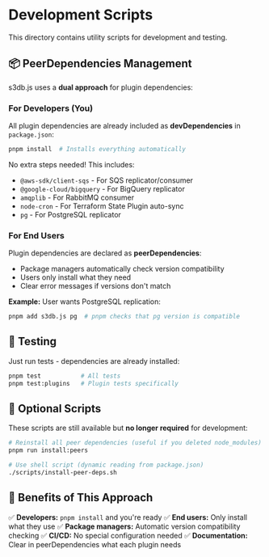 # Development Scripts

This directory contains utility scripts for development and testing.

## 📦 PeerDependencies Management

s3db.js uses a **dual approach** for plugin dependencies:

### For Developers (You)

All plugin dependencies are already included as **devDependencies** in `package.json`:

```bash
pnpm install  # Installs everything automatically
```

No extra steps needed! This includes:
- `@aws-sdk/client-sqs` - For SQS replicator/consumer
- `@google-cloud/bigquery` - For BigQuery replicator
- `amqplib` - For RabbitMQ consumer
- `node-cron` - For Terraform State Plugin auto-sync
- `pg` - For PostgreSQL replicator

### For End Users

Plugin dependencies are declared as **peerDependencies**:
- Package managers automatically check version compatibility
- Users only install what they need
- Clear error messages if versions don't match

**Example:** User wants PostgreSQL replication:
```bash
pnpm add s3db.js pg  # pnpm checks that pg version is compatible
```

## 🧪 Testing

Just run tests - dependencies are already installed:

```bash
pnpm test           # All tests
pnpm test:plugins   # Plugin tests specifically
```

## 🔧 Optional Scripts

These scripts are still available but **no longer required** for development:

```bash
# Reinstall all peer dependencies (useful if you deleted node_modules)
pnpm run install:peers

# Use shell script (dynamic reading from package.json)
./scripts/install-peer-deps.sh
```

## 📝 Benefits of This Approach

✅ **Developers:** `pnpm install` and you're ready
✅ **End users:** Only install what they use
✅ **Package managers:** Automatic version compatibility checking
✅ **CI/CD:** No special configuration needed
✅ **Documentation:** Clear in peerDependencies what each plugin needs
